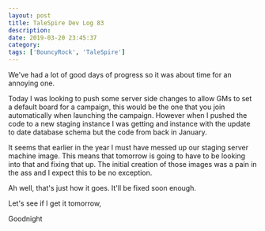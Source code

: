```yaml
---
layout: post
title: TaleSpire Dev Log 83
description:
date: 2019-03-20 23:45:37
category:
tags: ['BouncyRock', 'TaleSpire']
---
```


We've had a lot of good days of progress so it was about time for an annoying one.

Today I was looking to push some server side changes to allow GMs to set a default board for a campaign, this would be the one that you join automatically when launching the campaign. However when I pushed the code to a new staging instance I was getting and instance with the update to date database schema but the code from back in January.

It seems that earlier in the year I must have messed up our staging server machine image. This means that tomorrow is going to have to be looking into that and fixing that up. The initial creation of those images was a pain in the ass and I expect this to be no exception.

Ah well, that's just how it goes. It'll be fixed soon enough.

Let's see if I get it tomorrow,

Goodnight
